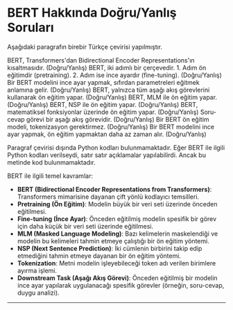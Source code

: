 # BERT Hakkında Doğru/Yanlış Soruları

Aşağıdaki paragrafın birebir Türkçe çevirisi yapılmıştır.

BERT, Transformers'dan Bidirectional Encoder Representations'ın kısaltmasıdır. (Doğru/Yanlış) 
BERT, iki adımlı bir çerçevedir. 1. Adım ön eğitimdir (pretraining). 2. Adım ise ince ayardır (fine-tuning). (Doğru/Yanlış) 
Bir BERT modelini ince ayar yapmak, sıfırdan parametreleri eğitmek anlamına gelir. (Doğru/Yanlış) 
BERT, yalnızca tüm aşağı akış görevlerini kullanarak ön eğitim yapar. (Doğru/Yanlış) 
BERT, MLM ile ön eğitim yapar. (Doğru/Yanlış) 
BERT, NSP ile ön eğitim yapar. (Doğru/Yanlış) 
BERT, matematiksel fonksiyonlar üzerinde ön eğitim yapar. (Doğru/Yanlış) 
Soru-cevap görevi bir aşağı akış görevidir. (Doğru/Yanlış) 
Bir BERT ön eğitim modeli, tokenizasyon gerektirmez. (Doğru/Yanlış) 
Bir BERT modelini ince ayar yapmak, ön eğitim yapmaktan daha az zaman alır. (Doğru/Yanlış)

Paragraf çevirisi dışında Python kodları bulunmamaktadır. Eğer BERT ile ilgili Python kodları verilseydi, satır satır açıklamalar yapılabilirdi. Ancak bu metinde kod bulunmamaktadır.

BERT ile ilgili temel kavramlar:
- **BERT (Bidirectional Encoder Representations from Transformers)**: Transformers mimarisine dayanan çift yönlü kodlayıcı temsilleri.
- **Pretraining (Ön Eğitim)**: Modelin büyük bir veri seti üzerinde önceden eğitilmesi.
- **Fine-tuning (İnce Ayar)**: Önceden eğitilmiş modelin spesifik bir görev için daha küçük bir veri seti üzerinde eğitilmesi.
- **MLM (Masked Language Modeling)**: Bazı kelimelerin maskelendiği ve modelin bu kelimeleri tahmin etmeye çalıştığı bir ön eğitim yöntemi.
- **NSP (Next Sentence Prediction)**: İki cümlenin birbirini takip edip etmediğini tahmin etmeye dayanan bir ön eğitim yöntemi.
- **Tokenization**: Metni modelin işleyebileceği token adı verilen birimlere ayırma işlemi.
- **Downstream Task (Aşağı Akış Görevi)**: Önceden eğitilmiş bir modelin ince ayar yapılarak uygulanacağı spesifik görevler (örneğin, soru-cevap, duygu analizi).

---

